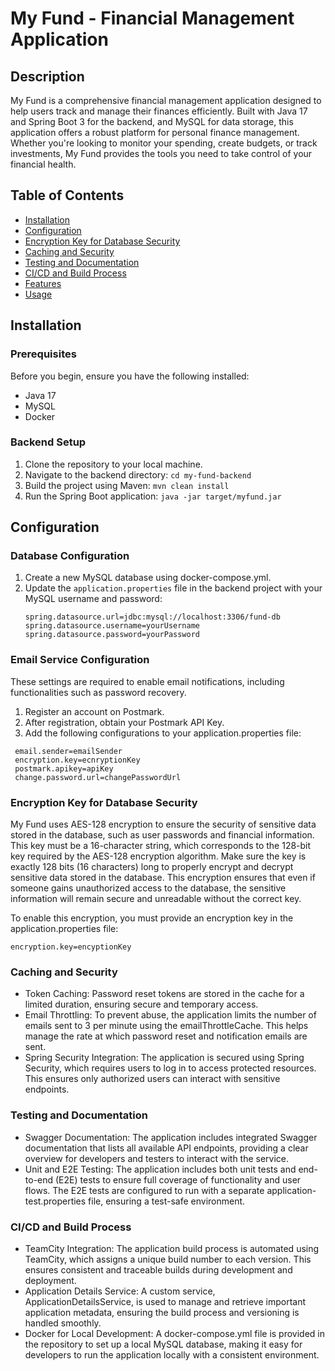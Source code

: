 # My Fund - Financial Management Application

## Description

My Fund is a comprehensive financial management application designed to help users track and manage their finances efficiently. Built with Java 17 and Spring Boot 3 for the backend, and MySQL for data storage, this application offers a robust platform for personal finance management. Whether you're looking to monitor your spending, create budgets, or track investments, My Fund provides the tools you need to take control of your financial health.

## Table of Contents

- [Installation](#installation)
- [Configuration](#configuration)
- [Encryption Key for Database Security](#encryption-key-for-database-security)
- [Caching and Security](#caching-and-security)
- [Testing and Documentation](#testing-and-documentation)
- [CI/CD and Build Process](#ci-cd-and-build-process)
- [Features](#features)
- [Usage](#usage)

## Installation

### Prerequisites

Before you begin, ensure you have the following installed:
- Java 17
- MySQL
- Docker

### Backend Setup

1. Clone the repository to your local machine.
2. Navigate to the backend directory: `cd my-fund-backend`
3. Build the project using Maven: `mvn clean install`
4. Run the Spring Boot application: `java -jar target/myfund.jar`

## Configuration

### Database Configuration

1. Create a new MySQL database using docker-compose.yml.
2. Update the `application.properties` file in the backend project with your MySQL username and password:
   ```
   spring.datasource.url=jdbc:mysql://localhost:3306/fund-db
   spring.datasource.username=yourUsername
   spring.datasource.password=yourPassword
   ```
   
### Email Service Configuration

These settings are required to enable email notifications, including functionalities such as password recovery.

1. Register an account on Postmark.
2. After registration, obtain your Postmark API Key.
3. Add the following configurations to your application.properties file:
  ```
   email.sender=emailSender
   encryption.key=ecnryptionKey
   postmark.apikey=apiKey
   change.password.url=changePasswordUrl
  ```
### Encryption Key for Database Security
My Fund uses AES-128 encryption to ensure the security of sensitive data stored in the database, such as user passwords and financial information.
This key must be a 16-character string, which corresponds to the 128-bit key required by the AES-128 encryption algorithm. Make sure the key is exactly 128 bits (16 characters) long to properly encrypt and decrypt sensitive data stored in the database.
This encryption ensures that even if someone gains unauthorized access to the database, the sensitive information will remain secure and unreadable without the correct key.

To enable this encryption, you must provide an encryption key in the application.properties file:
```
encryption.key=encyptionKey
```
### Caching and Security
- Token Caching: Password reset tokens are stored in the cache for a limited duration, ensuring secure and temporary access.
- Email Throttling: To prevent abuse, the application limits the number of emails sent to 3 per minute using the emailThrottleCache. This helps manage the rate at which password reset and notification emails are sent.
- Spring Security Integration: The application is secured using Spring Security, which requires users to log in to access protected resources. This ensures only authorized users can interact with sensitive endpoints.

### Testing and Documentation
- Swagger Documentation: The application includes integrated Swagger documentation that lists all available API endpoints, providing a clear overview for developers and testers to interact with the service.
- Unit and E2E Testing: The application includes both unit tests and end-to-end (E2E) tests to ensure full coverage of functionality and user flows. The E2E tests are configured to run with a separate application-test.properties file, ensuring a test-safe environment.

### CI/CD and Build Process
- TeamCity Integration: The application build process is automated using TeamCity, which assigns a unique build number to each version. This ensures consistent and traceable builds during development and deployment.
- Application Details Service: A custom service, ApplicationDetailsService, is used to manage and retrieve important application metadata, ensuring the build process and versioning is handled smoothly.
- Docker for Local Development: A docker-compose.yml file is provided in the repository to set up a local MySQL database, making it easy for developers to run the application locally with a consistent environment.
